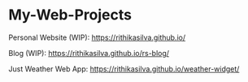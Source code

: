 # My-Web-Projects

Personal Website (WIP): https://rithikasilva.github.io/

Blog (WIP): https://rithikasilva.github.io/rs-blog/

Just Weather Web App: https://rithikasilva.github.io/weather-widget/
